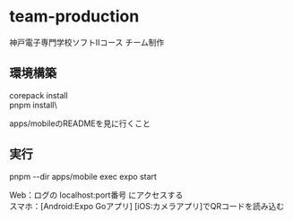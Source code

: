 # team-production

神戸電子専門学校ソフトⅡコース チーム制作

## 環境構築

corepack install\
pnpm install\

apps/mobileのREADMEを見に行くこと

## 実行

pnpm --dir apps/mobile exec expo start

Web：ログの localhost:port番号 にアクセスする\
スマホ：[Android:Expo Goアプリ] [iOS:カメラアプリ]でQRコードを読み込む
